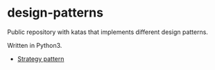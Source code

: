 # design-patterns


Public repository with katas that implements different design patterns.

Written in Python3.

- [Strategy pattern](https://github.com/aleasoluciones/design-patterns/blob/main/strategy-pattern/README.md)
